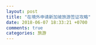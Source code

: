 ```yaml
---
layout: post
title: "在境外申请新加坡旅游签证攻略"
date: 2018-06-07 18:33:21 +0700
comments: true
categories: 旅游
---
```

